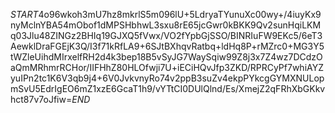 $START$4o96wkoh3mU7hz8mkrlS5m096lU+5LdryaTYunuXc00wy+/4iuyKx9nyMclnYBA54mObof1dMPSHbhwL3sxu8rE65jcGwr0kBKK9Qv2sunHqiLKMq03Jlu48ZINGz2BHIq19GJXQ5fVwx/VO2fYpbGjSSO/BINRIuFW9EKc5/6eT3AewklDraFGEjK3Q/I3f71kRfLA9+6SJtBXhqvRatbq+ldHq8P+rMZrc0+MG3Y5tWZleUihdMIrxelfRH2d4k3bep18B5vSyJG7WaySqiw99Z8j3x7Z4wz7DCdzOaQmMRhmrRCHor/IIFHhZ80HLOfwji7U+iECiHQvJfp3ZKD/RPRCyPf7whiAYZyuIPn2tc1K6V3qb9j4+6V0JvkvnyRo74v2ppB3suZv4ekpPYkcgGYMXNULopmSvU5EdrIgEO6mZ1xzE6GcaT1h9/vYTtCI0DUlQlnd/Es/XmejZ2qFRhXbGKkvhct87v7oJfiw=$END$